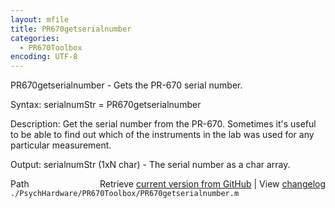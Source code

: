 ```yaml
---
layout: mfile
title: PR670getserialnumber
categories:
  - PR670Toolbox
encoding: UTF-8
---
```


PR670getserialnumber - Gets the PR-670 serial number.

Syntax:
serialnumStr = PR670getserialnumber

Description:
Get the serial number from the PR-670.  Sometimes it's useful to be able
to find out  which of the instruments in the lab was used for any
particular measurement.

Output:
serialnumStr \(1xN char\) - The serial number as a char array.


<div class="code_header" style="text-align:right;">
  <span style="float:left;">Path&nbsp;&nbsp;</span> <span class="counter">Retrieve <a href=
  "https://raw.github.com/Psychtoolbox-3/Psychtoolbox-3/beta/./PsychHardware/PR670Toolbox/PR670getserialnumber.m">current version from GitHub</a> | View <a href=
  "https://github.com/Psychtoolbox-3/Psychtoolbox-3/commits/beta/./PsychHardware/PR670Toolbox/PR670getserialnumber.m">changelog</a></span>
</div>
<div class="code">
  <code>./PsychHardware/PR670Toolbox/PR670getserialnumber.m</code>
</div>
